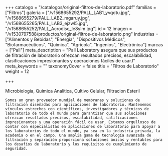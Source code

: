 +++
catalogo = "/catalogos/original-filtros-de-laboratorio.pdf"
familias = ["Filtros"]
galeria = ["/v1568655292/PALL_LAB1_yvqdtu.jpg", "/v1568655279/PALL_LAB2_mgaruy.jpg", "/v1568655265/PALL_LAB3_ejzwl5.jpg", "/v1568655252/PALL_Acrodisc_le8ylm.jpg"]
id = 12
imagen = "/v1530797588/productos/original-filtros-de-laboratorio.png"
industrias = ["Alimentos y Bebidas", "Energía", "Dispositivos Médicos", "Biofarmacéuticos", "Química", "Agrícola", "Ingenios", "Electrónica"]
marcas = ["Pall"]
meta_description = "Pall Laboratory asegura que sus productos de filtración de laboratorio ofrezcan resultados precisos, escalabilidad, clasificaciones impresionantes y operaciones fáciles de usar.l"
meta_keywords = ""
taxonomyCover = false
title = "Filtros de Laboratorio"
weight = 12

+++
<p>Microbiologia, Quimica Analitica, Cultivo Celular, Filtracion Esteril</p>

    Somos un gran proveedor mundial de membranas y soluciones de filtración diseñadas para aplicaciones de laboratorio. Mantenemos vínculos estrechos con científicos, investigadores y técnicos de laboratorio de todo el mundo para garantizar que sus soluciones ofrezcan resultados precisos, escalabilidad, calificaciones impresionantes y una operación fácil de usar. Estamos orgullosos de contar con especialistas en aplicaciones de laboratorio para apoyar a los laboratorios de todo el mundo, ya sea en la industria privada, la academia o en el campo. Una amplia gama de tecnología avanzada de filtración y separación proporciona soluciones únicas y rentables para los desafíos de laboratorio y los requisitos de cumplimiento de seguridad.